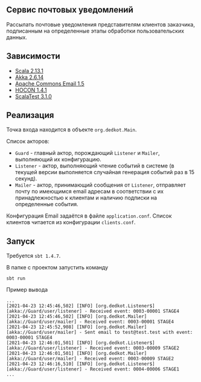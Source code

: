 ## Cервис почтовых уведомлений

Рассылать почтовые уведомления представителям клиентов заказчика, подписанным на определенные этапы обработки пользовательских данных.

## Зависимости

* [Scala 2.13.1](https://scala-lang.org)
* [Akka 2.6.14](https://akka.io)
* [Apache Commons Email 1.5](https://commons.apache.org/proper/commons-email/)
* [HOCON 1.4.1](https://github.com/lightbend/config)
* [ScalaTest 3.1.0](https://www.scalatest.org/)

## Реализация

Точка входа находится в объекте `org.dedkot.Main`.

Список акторов:
* `Guard` - главный актор, порождающий `Listener` и `Mailer`, выполняющий их конфигурацию.
* `Listener` - актор, выполняющий чтение событий в системе (в текущей версии выполняется случайная генерация событий раз в 15 секунд).
* `Mailer` - актор, принимающий сообщения от `Listener`, отправляет почту по имеющимся email адресам в соответствии с их принадлежностью к клиентам и наличию подписки на определенные события.

Конфигурация Email задаётся в файле `application.conf`.
Список клиентов читается из конфигурации `clients.conf`.

## Запуск

Требуется `sbt 1.4.7`.

В папке с проектом запустить команду
```
sbt run
```

Пример вывода
```
...
[2021-04-23 12:45:46,502] [INFO] [org.dedkot.Listener$] [akka://Guard/user/listener] - Received event: 0003-00001 STAGE4
[2021-04-23 12:45:46,502] [INFO] [org.dedkot.Mailer] [akka://Guard/user/mailer] - Received event: 0003-00001 STAGE4
[2021-04-23 12:45:52,908] [INFO] [org.dedkot.Mailer] [akka://Guard/user/mailer] - Sent email to test@test.test with event: 0003-00001 STAGE4
[2021-04-23 12:46:01,501] [INFO] [org.dedkot.Listener$] [akka://Guard/user/listener] - Received event: 0003-00009 STAGE2
[2021-04-23 12:46:01,501] [INFO] [org.dedkot.Mailer] [akka://Guard/user/mailer] - Received event: 0003-00009 STAGE2
[2021-04-23 12:46:16,510] [INFO] [org.dedkot.Listener$] [akka://Guard/user/listener] - Received event: 0004-00006 STAGE1
...
```
